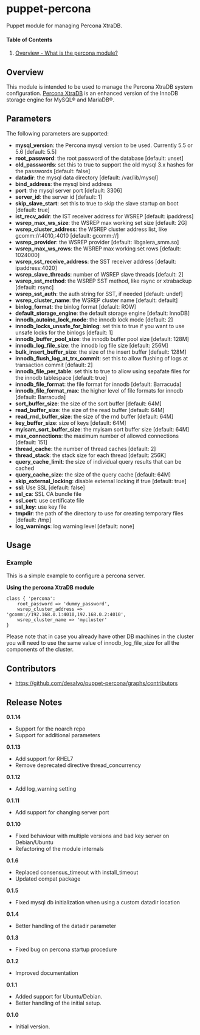 puppet-percona
======

Puppet module for managing Percona XtraDB.

#### Table of Contents
1. [Overview - What is the percona module?](#overview)

Overview
--------

This module is intended to be used to manage the Percona XtraDB system configuration.
[Percona XtraDB](http://www.percona.com/software/percona-xtradb) is an enhanced version of the InnoDB storage engine for MySQL® and MariaDB®.

Parameters
----------

The following parameters are supported:

* **mysql_version**: the Percona mysql version to be used. Currently 5.5 or 5.6 [default: 5.5]
* **root_password**: the root password of the database [default: unset]
* **old_passwords**: set this to true to support the old mysql 3.x hashes for the passwords [default: false]
* **datadir**: the mysql data directory [default: /var/lib/mysql]
* **bind_address**: the mysql bind address
* **port**: the mysql server port [default: 3306]
* **server_id**: the server id [default: 1]
* **skip_slave_start**: set this to true to skip the slave startup on boot [default: true]
* **ist_recv_addr**: the IST receiver address for WSREP [default: ipaddress]
* **wsrep_max_ws_size**: the WSREP max working set size [default: 2G]
* **wsrep_cluster_address**: the WSREP cluster address list, like gcomm://<ip1>:4010,<ip2>:4010 [default: gcomm://]
* **wsrep_provider**: the WSREP provider [default: libgalera_smm.so]
* **wsrep_max_ws_rows**: the WSREP max working set rows [default: 1024000]
* **wsrep_sst_receive_address**: the SST receiver address [default: ipaddress:4020]
* **wsrep_slave_threads**: number of WSREP slave threads [default: 2]
* **wsrep_sst_method**: the WSREP SST method, like rsync or xtrabackup [default: rsync]
* **wsrep_sst_auth**: the auth string for SST, if needed [default: undef]
* **wsrep_cluster_name**: the WSREP cluster name [default: default]
* **binlog_format**: the binlog format [default: ROW]
* **default_storage_engine**: the default storage engine [default: InnoDB]
* **innodb_autoinc_lock_mode**: the innodb lock mode [default: 2]
* **innodb_locks_unsafe_for_binlog**: set this to true if you want to use unsafe locks for the binlogs [default: 1]
* **innodb_buffer_pool_size**: the innodb buffer pool size [default: 128M]
* **innodb_log_file_size**: the innodb log file size [default: 256M]
* **bulk_insert_buffer_size**: the size of the insert buffer [default: 128M]
* **innodb_flush_log_at_trx_commit**: set this to allow flushing of logs at transaction commit [default: 2]
* **innodb_file_per_table**: set this to true to allow using sepafate files for the innodb tablespace [default: true]
* **innodb_file_format**: the file format for innodb [default: Barracuda]
* **innodb_file_format_max**: the higher level of file formats for innodb [default: Barracuda]
* **sort_buffer_size**: the size of the sort buffer [default: 64M]
* **read_buffer_size**: the size of the read buffer [default: 64M]
* **read_rnd_buffer_size**: the size of the rnd buffer [default: 64M]
* **key_buffer_size**: size of keys [default: 64M]
* **myisam_sort_buffer_size**: the myisam sort buffer size [default: 64M]
* **max_connections**: the maximum number of allowed connections [default: 151]
* **thread_cache**: the number of thread caches [default: 2]
* **thread_stack**: the stack size for each thread [default: 256K]
* **query_cache_limit**: the size of individual query results that can be cached
* **query_cache_size**: the size of the query cache [default: 64M]
* **skip_external_locking**: disable external locking if true [default: true]
* **ssl**: Use SSL [default: false]
* **ssl_ca**: SSL CA bundle file
* **ssl_cert**: use certificate file
* **ssl_key**: use key file
* **tmpdir**: the path of the directory to use for creating temporary files [default: /tmp]
* **log_warnings**: log warning level [default: none]

Usage
-----

### Example

This is a simple example to configure a percona server.

**Using the percona XtraDB module**

```percona
class { 'percona':
    root_password => 'dummy_password',
    wsrep_cluster_address => 'gcomm://192.168.0.1:4010,192.168.0.2:4010',
    wsrep_cluster_name => 'mycluster'
}
```

Please note that in case you already have other DB machines in the cluster you will need to use the same value of innodb_log_file_size for all the components of the cluster.

Contributors
------------

* https://github.com/desalvo/puppet-percona/graphs/contributors

Release Notes
-------------

**0.1.14**
* Support for the noarch repo
* Support for additional parameters

**0.1.13**

* Add support for RHEL7
* Remove deprecated directive thread_concurrency

**0.1.12**

* Add log_warning setting

**0.1.11**

* Add support for changing server port

**0.1.10**

* Fixed behaviour with multiple versions and bad key server on Debian/Ubuntu
* Refactoring of the module internals


**0.1.6**

* Replaced consensus_timeout with install_timeout
* Updated compat package

**0.1.5**

* Fixed mysql db initialization when using a custom datadir location

**0.1.4**

* Better handling of the datadir parameter

**0.1.3**

* Fixed bug on percona startup procedure

**0.1.2**

* Improved documentation

**0.1.1**

* Added support for Ubuntu/Debian.
* Better handling of the initial setup.

**0.1.0**

* Initial version.
